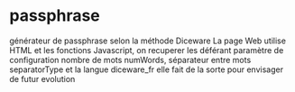 # passphrase
générateur de passphrase selon la méthode Diceware
La page Web utilise HTML et les fonctions Javascript, on recuperer les déférant paramètre de configuration nombre de mots numWords, séparateur entre mots separatorType et la langue diceware_fr elle fait de la sorte pour envisager de futur evolution 
